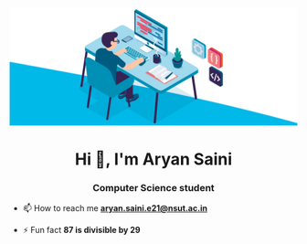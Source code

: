 [![MasterHead](https://raw.githubusercontent.com/Azael-Dev/Azael-Dev/master/coding.gif)](https://www.aryansaini.me/)
<h1 align="center">Hi 👋, I'm Aryan Saini</h1>
<h3 align="center">Computer Science student</h3>


- 📫 How to reach me **aryan.saini.e21@nsut.ac.in**

- ⚡ Fun fact **87 is divisible by 29**

